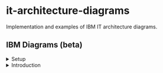 # it-architecture-diagrams
Implementation and examples of IBM IT architecture diagrams.

## IBM Diagrams (beta)

<details><summary>Setup</summary>
   
<details><summary>Mac</summary>
<p>
To access and start the latest IBM pre-release diagrams.net application binary for Mac: 
   
1. Download the [zip](https://github.com/IBM/it-architecture-diagrams/releases).
2. Extract and open the application binary. 
3. When you run the first time Mac will ask about security:
    * Go to **System Preferences**.
    * Select **Security & Privacy**.
    * Click on **Open Anyway** for this app.
4. After opening the application binary click on "+ More Shapes" in the bottom left panel.
5. Select IBM and click Apply to finish.
6. IBM Sidebars are now available:
    * IBM Icons (active icons)
    * IBM Shapes (basic shapes)
    * IBM Cloud (cloud shapes)
    * IBM Core (core shapes)
    * IBM Industry (industry shapes)
    * IBM Helpers (helper sets)
    * IBM Starters (starter sets)
</p>
</details>
   
<details><summary>Windows</summary>
</details>

</details>

<details><summary>Introduction</summary>
   
<details><summary>IBM Color Palette</summary>
<p>
   
The Format Panel for IBM Diagrams is configured with the [IBM Color Palette](https://www.ibm.com/design/language/color/).
   
Three colors in each color family are available for use with IBM Diagrams:
* Light Fill (swatch 10)
* Medium Line (swatch 50 or 60)
* Dark Line (swatch 70 or 80)
   
The following colors are also available for use with IBM Diagrams:
* White
* Black
* Transparent
   
</p>
</details>

<details><summary>IBM Color Schemes</summary>
<p>
   
The Format Panel for IBM Diagrams has Color Schemes at top which are the recommended method of using the IBM Color Palette:
* Top row are medium color lines with white fill followed by light fill.
* Bottom row are dark color lines with white fill followed by light fill.
   
For example,
* Top row: Red 50 with White Fill, Red 50 with Light Fill (Red 10), Magenta 50 with White Fill, Magenta 50 with Light Fill (Magenta 10).
* Bottom row: Red 70 with White Fill, Red 70 with Light Fill (Red 10), Magenta 70 with White Fill, Magenta 70 with Light Fill (Magenta 10).

![IBM Color Schemes](/images/IBMDiagramsFormatPanel.png "IBM Color Schemes")

</p>
</details>

<details><summary>IBM Plex Fonts</summary>
<p>
   
The Format Panel for IBM Diagrams is configured with the [IBM Plex Fonts](https://www.ibm.com/plex/).
   
</p> 
</details>

